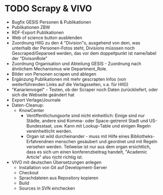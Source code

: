 # TODO Scrapy & VIVO

- Bugfix GESIS Personen & Publikationen
- Publikationen ZBW
- RDF-Export Publikationen
- Web of science button ausblenden
- Zuordnung HIIG zu den 4 "Division"s, ausgehend von dem, was unterhalb der Personen-Fotos steht, Divisions müsssen noch Gescraped/Geparsed werden, das vor dem doppeltpunkt ist name/label der "DivisonRole"
- Zuordnung Organisation und Abteilung GESIS - Zuordnung nach ähnlichem Mechanismus wie Department_Role.
- Bilder von Personen scrapen und ablegen
- Ergänzung Publikationen mit mehr gescrapten Infos (von weiterführenden Links auf die Verlagsseiten, v.a. für HIIG)
- "Kanarienvogel" - Testen, ob der Scraper noch Daten zurückliefert, oder sich die Webseite geändert hat
- Export Verlage/Journale
- Daten-Cleanup:
    + KnowCenter
        * Veröffentlichungsorte sind nicht einheitlich: Einige sind nur Städte, andere sind Komma- oder Space-getrennt Stadt und US-Bundesstaat, usw. Kann mit Lookup-Table und einigen Regeln vereinheitlicht werden.
        * Organ ist wild durcheinander - muss mit Hilfe eines Bibliotheks-Erfahrendnen menschen gesäubert und geordnet und mit Regeln versehen werden. Teilweise ist nur aus dem organ ersichtlich, dass es sich um einen konferenzbeitrag handelt, "Academic Article" also nicht richtig ist.
- VIVO mit deutschen Übersetzungen anlegen
    + Installation von Git auf Development-Server
    + Checkout 
    + Sprachdateien aus Repository kopieren
    + Build
    + Sources in SVN einchecken
